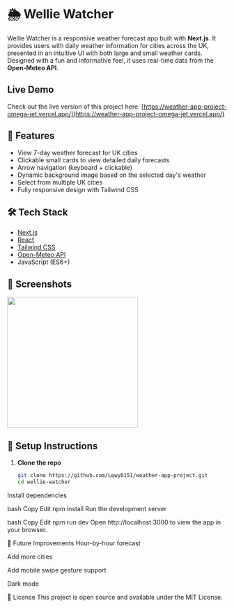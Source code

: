 # 🌦️ Wellie Watcher

Wellie Watcher is a responsive weather forecast app built with **Next.js**. It provides users with daily weather information for cities across the UK, presented in an intuitive UI with both large and small weather cards. Designed with a fun and informative feel, it uses real-time data from the **Open-Meteo API**.

## Live Demo
Check out the live version of this project here: [https://weather-app-project-omega-jet.vercel.app/](https://weather-app-project-omega-jet.vercel.app/)

## 🚀 Features

- View 7-day weather forecast for UK cities
- Clickable small cards to view detailed daily forecasts
- Arrow navigation (keyboard + clickable)
- Dynamic background image based on the selected day's weather
- Select from multiple UK cities
- Fully responsive design with Tailwind CSS

## 🛠️ Tech Stack

- [Next.js](https://nextjs.org/)
- [React](https://reactjs.org/)
- [Tailwind CSS](https://tailwindcss.com/)
- [Open-Meteo API](https://open-meteo.com/)
- JavaScript (ES6+)

## 📸 Screenshots

<img src="https://media4.giphy.com/media/v1.Y2lkPTc5MGI3NjExeW0wbTY2d3dvNTZmbHE3Y20zd3Jya2F4am8wNWZnc3VyajJrOHVldCZlcD12MV9pbnRlcm5hbF9naWZfYnlfaWQmY3Q9Zw/YfjA34yJQTMSaJ86ki/giphy.gif" width="300" />

## 🔧 Setup Instructions

1. **Clone the repo**

   ```bash
   git clone https://github.com/Lewy0151/weather-app-project.git
   cd wellie-watcher
Install dependencies

bash
Copy
Edit
npm install
Run the development server

bash
Copy
Edit
npm run dev
Open http://localhost:3000 to view the app in your browser.

🎯 Future Improvements
Hour-by-hour forecast

Add more cities

Add mobile swipe gesture support

Dark mode

📄 License
This project is open source and available under the MIT License.


